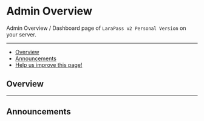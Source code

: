 # Admin Overview

Admin Overview / Dashboard page of `LaraPass v2 Personal Version` on your server.

---

- [Overview](#overview)
- [Announcements](#announcements)
- [<a href="https://github.com/larapass/LaraPass-v2-Docs/edit/master/resources/docs/personal/admin-overview.md" target="_blank"><i class="fa fa-edit"></i> Help us improve this page!</a>](#)

<a name="overview"></a>
## Overview


---

<a name="announcements"></a>
## Announcements
